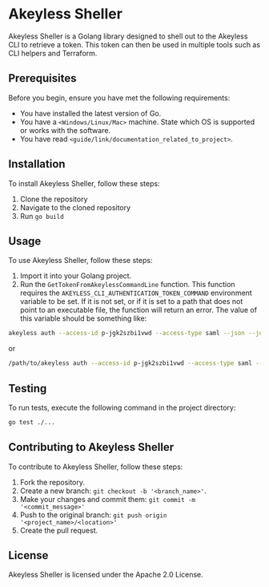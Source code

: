 # Akeyless Sheller

Akeyless Sheller is a Golang library designed to shell out to the Akeyless CLI to retrieve a token. This token can then be used in multiple tools such as CLI helpers and Terraform.

## Prerequisites

Before you begin, ensure you have met the following requirements:
* You have installed the latest version of Go.
* You have a `<Windows/Linux/Mac>` machine. State which OS is supported or works with the software.
* You have read `<guide/link/documentation_related_to_project>`.

## Installation

To install Akeyless Sheller, follow these steps:

1. Clone the repository
2. Navigate to the cloned repository
3. Run `go build`

## Usage

To use Akeyless Sheller, follow these steps:

1. Import it into your Golang project.
2. Run the `GetTokenFromAkeylessCommandLine` function. This function requires the `AKEYLESS_CLI_AUTHENTICATION_TOKEN_COMMAND` environment variable to be set. If it is not set, or if it is set to a path that does not point to an executable file, the function will return an error. The value of this variable should be something like:

```sh
akeyless auth --access-id p-jgk2szbi1vwd --access-type saml --json --jq-expression '.token'
```

or

```sh
/path/to/akeyless auth --access-id p-jgk2szbi1vwd --access-type saml --json --jq-expression '.token'
```

## Testing

To run tests, execute the following command in the project directory:

```sh
go test ./...
```

## Contributing to Akeyless Sheller

To contribute to Akeyless Sheller, follow these steps:

1. Fork the repository.
2. Create a new branch: `git checkout -b '<branch_name>'`.
3. Make your changes and commit them: `git commit -m '<commit_message>'`
4. Push to the original branch: `git push origin '<project_name>/<location>'`
5. Create the pull request.

## License

Akeyless Sheller is licensed under the Apache 2.0 License.
